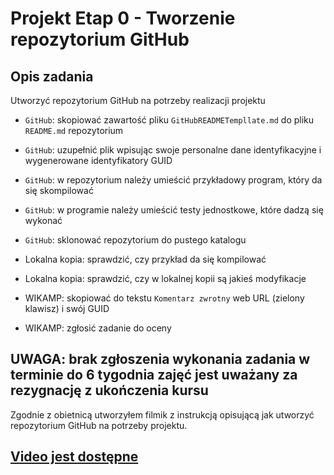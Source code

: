 # Projekt Etap 0 - Tworzenie repozytorium GitHub

## Opis zadania

Utworzyć repozytorium GitHub na potrzeby realizacji projektu

- `GitHub`: skopiować zawartość pliku `GitHubREADMETempllate.md` do pliku `README.md` repozytorium
- `GitHub`: uzupełnić plik wpisując swoje personalne dane identyfikacyjne i wygenerowane identyfikatory GUID
- `GitHub`: w repozytorium należy umieścić przykładowy program, który da się skompilować
- `GitHub`: w programie należy umieścić testy jednostkowe, które dadzą się wykonać
- `GitHub`: sklonować repozytorium do pustego katalogu
- Lokalna kopia: sprawdzić, czy przykład da się kompilować
- Lokalna kopia: sprawdzić, czy w lokalnej kopii są jakieś modyfikacje

- WIKAMP: skopiować do tekstu `Komentarz zwrotny` web URL (zielony klawisz) i swój GUID
- WIKAMP: zgłosić zadanie do oceny

## UWAGA: brak zgłoszenia wykonania zadania w terminie do 6 tygodnia zajęć jest uważany za rezygnację z ukończenia kursu

Zgodnie z obietnicą utworzyłem filmik z instrukcją opisującą jak utworzyć repozytorium GitHub na potrzeby projektu.

## [Video jest dostępne](https://youtu.be/uANd4kfWfVA)
